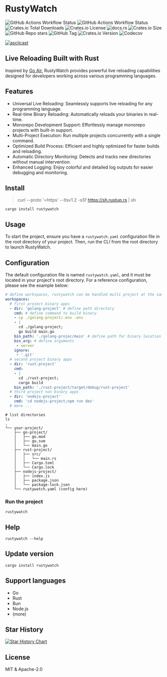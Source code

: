 # RustyWatch

![GitHub Actions Workflow Status](https://img.shields.io/github/actions/workflow/status/ak9024/rustywatch/cd.yml?style=flat&label=deployment) 
![GitHub Actions Workflow Status](https://img.shields.io/github/actions/workflow/status/ak9024/rustywatch/ci.yml?branch=main&style=plastic&label=lint) ![Crates.io Total Downloads](https://img.shields.io/crates/d/rustywatch) 
![Crates.io License](https://img.shields.io/crates/l/rustywatch) 
![docs.rs](https://img.shields.io/docsrs/rustywatch?style=social) ![Crates.io Size](https://img.shields.io/crates/size/rustywatch?style=flat) ![GitHub Repo stars](https://img.shields.io/github/stars/ak9024/rustywatch) 
![GitHub Tag](https://img.shields.io/github/v/tag/ak9024/rustywatch) 
![Crates.io Version](https://img.shields.io/crates/v/rustywatch) 
![Codecov](https://img.shields.io/codecov/c/github/ak9024/rustywatch)

[![asciicast](https://asciinema.org/a/678683.svg)](https://asciinema.org/a/678683)

## Live Reloading Built with Rust

Inspired by [Go Air](https://github.com/air-verse/air), RustyWatch provides powerful live reloading capabilities designed for developers working across various programming languages.

## Features

- Universal Live Reloading: Seamlessly supports live reloading for any programming language.
- Real-time Binary Reloading: Automatically reloads your binaries in real-time.
- Monorepo Development Support: Effortlessly manage monorepo projects with built-in support.
- Multi-Project Execution: Run multiple projects concurrently with a single command.
- Optimized Build Process: Efficient and highly optimized for faster builds and reloading.
- Automatic Directory Monitoring: Detects and tracks new directories without manual intervention.
- Enhanced Logging: Enjoy colorful and detailed log outputs for easier debugging and monitoring.

## Install

> curl --proto '=https' --tlsv1.2 -sSf https://sh.rustup.rs | sh

```shell
cargo install rustywatch
```

## Usage

To start the project, ensure you have a `rustywatch.yaml` configuration file in the root directory of your project. Then, run the CLI from the root directory to launch RustyWatch.

## Configuration

The default configuration file is named `rustywatch.yaml`, and it must be located in your project's root directory. For a reference configuration, please see the example below:


```yaml
# define workspaces, rustywatch can be handled multi project at the same time.
workspaces:
  # first project binary apps
  - dir: 'golang-project' # define path directory
    cmd: # define command to build binary
    - cp ./golang-project/.env .env
    - |
      cd ./golang-project;
      go build main.go
    bin_path: './golang-projec/main' # define path for binary location
    bin_arg: # define arguments
     - server
    ignore:
     - '.git'
  # second project binary apps
  - dir: 'rust-project'
    cmd:
    - |
      cd ./rust-project;
      cargo build
    bin_path: './rust-project/target/debug/rust-project'
  # third project non binary apps
  - dir: 'nodejs-project'
    cmd: 'cd nodejs-project;npm run dev'
  # more ...
```

```shell
# list directories
ls 
.
└── your-project/
    ├── go-project/
    │   ├── go.mod
    │   ├── go.sum
    │   └── main.go
    ├── rust-project/
    │   ├── src/
    │   │   └── main.rs
    │   ├── Cargo.toml
    │   └── Cargo.lock
    ├── nodejs-project/
    │   ├── index.js
    │   ├── package.json
    │   └── package-lock.json
    └── rustywatch.yaml (config here)
```

### Run the project

```shell
rustywatch
```

## Help

```
rustywatch --help
```

## Update version

```shell
cargo install rustywatch
```

## Support languages

- Go
- Rust
- Bun
- Node.js
- (more)

## Star History

<a href="https://star-history.com/#ak9024/rustywatch&Timeline">
 <picture>
   <source media="(prefers-color-scheme: dark)" srcset="https://api.star-history.com/svg?repos=ak9024/rustywatch&type=Timeline&theme=dark" />
   <source media="(prefers-color-scheme: light)" srcset="https://api.star-history.com/svg?repos=ak9024/rustywatch&type=Timeline" />
   <img alt="Star History Chart" src="https://api.star-history.com/svg?repos=ak9024/rustywatch&type=Timeline" />
 </picture>
</a>

## License

MIT & Apache-2.0
